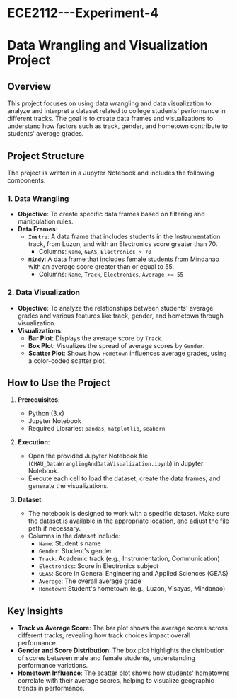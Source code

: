 # ECE2112---Experiment-4

# Data Wrangling and Visualization Project

## Overview

This project focuses on using data wrangling and data visualization to analyze and interpret a dataset related to college students' performance in different tracks. The goal is to create data frames and visualizations to understand how factors such as track, gender, and hometown contribute to students' average grades.

## Project Structure

The project is written in a Jupyter Notebook and includes the following components:

### **1. Data Wrangling**
- **Objective**: To create specific data frames based on filtering and manipulation rules.
- **Data Frames**:
  - **`Instru`**: A data frame that includes students in the Instrumentation track, from Luzon, and with an Electronics score greater than 70.
    - Columns: `Name`, `GEAS`, `Electronics > 70`
  - **`Mindy`**: A data frame that includes female students from Mindanao with an average score greater than or equal to 55.
    - Columns: `Name`, `Track`, `Electronics`, `Average >= 55`

### **2. Data Visualization**
- **Objective**: To analyze the relationships between students' average grades and various features like track, gender, and hometown through visualization.
- **Visualizations**:
  - **Bar Plot**: Displays the average score by `Track`.
  - **Box Plot**: Visualizes the spread of average scores by `Gender`.
  - **Scatter Plot**: Shows how `Hometown` influences average grades, using a color-coded scatter plot.

## How to Use the Project

1. **Prerequisites**:
   - Python (3.x)
   - Jupyter Notebook
   - Required Libraries: `pandas`, `matplotlib`, `seaborn`

2. **Execution**:
   - Open the provided Jupyter Notebook file (`CHAU_DataWranglingAndDataVisualization.ipynb`) in Jupyter Notebook.
   - Execute each cell to load the dataset, create the data frames, and generate the visualizations.

3. **Dataset**:
   - The notebook is designed to work with a specific dataset. Make sure the dataset is available in the appropriate location, and adjust the file path if necessary.
   - Columns in the dataset include:
     - `Name`: Student's name
     - `Gender`: Student's gender
     - `Track`: Academic track (e.g., Instrumentation, Communication)
     - `Electronics`: Score in Electronics subject
     - `GEAS`: Score in General Engineering and Applied Sciences (GEAS)
     - `Average`: The overall average grade
     - `Hometown`: Student's hometown (e.g., Luzon, Visayas, Mindanao)

## Key Insights

- **Track vs Average Score**: The bar plot shows the average scores across different tracks, revealing how track choices impact overall performance.
- **Gender and Score Distribution**: The box plot highlights the distribution of scores between male and female students, understanding performance variations.
- **Hometown Influence**: The scatter plot shows how students' hometowns correlate with their average scores, helping to visualize geographic trends in performance.
